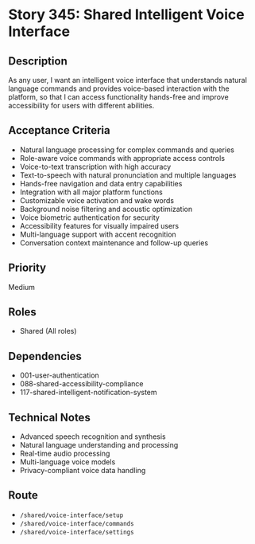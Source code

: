 # Story 345: Shared Intelligent Voice Interface

## Description
As any user, I want an intelligent voice interface that understands natural language commands and provides voice-based interaction with the platform, so that I can access functionality hands-free and improve accessibility for users with different abilities.

## Acceptance Criteria
- Natural language processing for complex commands and queries
- Role-aware voice commands with appropriate access controls
- Voice-to-text transcription with high accuracy
- Text-to-speech with natural pronunciation and multiple languages
- Hands-free navigation and data entry capabilities
- Integration with all major platform functions
- Customizable voice activation and wake words
- Background noise filtering and acoustic optimization
- Voice biometric authentication for security
- Accessibility features for visually impaired users
- Multi-language support with accent recognition
- Conversation context maintenance and follow-up queries

## Priority
Medium

## Roles
- Shared (All roles)

## Dependencies
- 001-user-authentication
- 088-shared-accessibility-compliance
- 117-shared-intelligent-notification-system

## Technical Notes
- Advanced speech recognition and synthesis
- Natural language understanding and processing
- Real-time audio processing
- Multi-language voice models
- Privacy-compliant voice data handling

## Route
- `/shared/voice-interface/setup`
- `/shared/voice-interface/commands`
- `/shared/voice-interface/settings`